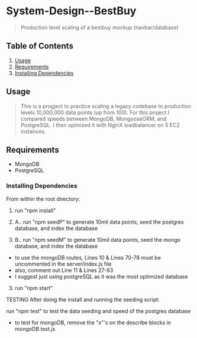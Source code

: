 # System-Design--BestBuy


> Production level scaling of a bestbuy mockup (navbar/database)


## Table of Contents

1. [Usage](#Usage)
1. [Requirements](#requirements)
1. [Installing Dependencies](#InstallingDependencies)

## Usage

> This is a progject to practice scaling a legacy codebase to production levels 10,000,000 data points (up from 100). For this project I compared speeds between MongoDB, MongooseORM, and PostgreSQL. I then opimized it with NginX loadbalancer on 5 EC2 instances.

## Requirements

- MongoDB
- PostgreSQL


### Installing Dependencies

From within the root directory:

1. run "npm install"

2. A.. run "npm seedP" to generate 10mil data points, seed the postgres database, and index the database

2. B.. run "npm seedM" to generate 10mil data points, seed the mongo database, and index the database
- to use the mongoDB routes, Lines 10 & Lines 70-78 must be uncommented in the server/index.js file
- also, comment out Line 11 & Lines 27-63
- I suggest just using postgreSQL as it was the most optimized database

3. run "npm start"

TESTING
After doing the install and running the seeding script:

run "npm test" to test the data seeding and speed of the postgres database

- to test for mongoDB, remove the "x"'s on the describe blocks in mongoDB.test.js

